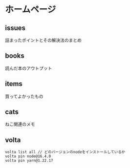 # ホームページ

## issues

詰まったポイントとその解決法のまとめ

## books

読んだ本のアウトプット

## items

買ってよかったもの

## cats

ねこ関連のメモ

## volta

```
volta list all // どのバージョンのnodeをインストールしているか
volta pin node@16.4.0
volta pin yarn@1.22.17
```
